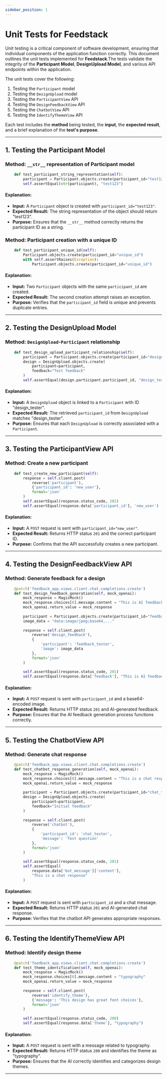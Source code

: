 ```yaml
---
sidebar_position: 1
---
```

# Unit Tests for Feedstack
Unit testing is a critical component of software development, ensuring that individual components of the application function correctly. This document outlines the unit tests implemented for **Feedstack**.The tests validate the integrity of the **Participant Model**, **DesignUpload Model**, and various API endpoints within the application. 

The unit tests cover the following:

1. Testing the `Participant` model
2. Testing the `DesignUpload` model
3. Testing the `ParticipantView` API
4. Testing the `DesignFeedbackView` API
5. Testing the `ChatbotView` API
6. Testing the `IdentifyThemeView` API

Each test includes the **method** being tested, the **input**, the **expected result**, and a brief explanation of the **test's purpose**.

---

## 1. Testing the Participant Model

### Method: `__str__` representation of Participant model

```python
    def test_participant_string_representation(self):
        participant = Participant.objects.create(participant_id="test123")
        self.assertEqual(str(participant), "test123")
```

#### Explanation:
- **Input:** A `Participant` object is created with `participant_id="test123"`.
- **Expected Result:** The string representation of the object should return "test123".
- **Purpose:** Ensures that the `__str__` method correctly returns the participant ID as a string.

### Method: Participant creation with a unique ID

```python
    def test_participant_unique_id(self):
        Participant.objects.create(participant_id="unique_id")
        with self.assertRaises(Exception):
            Participant.objects.create(participant_id="unique_id")
```

#### Explanation:
- **Input:** Two `Participant` objects with the same `participant_id` are created.
- **Expected Result:** The second creation attempt raises an exception.
- **Purpose:** Verifies that the `participant_id` field is unique and prevents duplicate entries.

---

## 2. Testing the DesignUpload Model

### Method: `DesignUpload`-`Participant` relationship

```python
    def test_design_upload_participant_relationship(self):
        participant = Participant.objects.create(participant_id="design_tester")
        design = DesignUpload.objects.create(
            participant=participant,
            feedback="Test feedback"
        )
        self.assertEqual(design.participant.participant_id, "design_tester")
```

#### Explanation:
- **Input:** A `DesignUpload` object is linked to a `Participant` with ID "design_tester".
- **Expected Result:** The retrieved `participant_id` from `DesignUpload` matches "design_tester".
- **Purpose:** Ensures that each `DesignUpload` is correctly associated with a `Participant`.

---

## 3. Testing the ParticipantView API

### Method: Create a new participant

```python
    def test_create_new_participant(self):
        response = self.client.post(
            reverse('participant'),
            {'participant_id': 'new_user'},
            format='json'
        )
        self.assertEqual(response.status_code, 201)
        self.assertEqual(response.data['participant_id'], 'new_user')
```

#### Explanation:
- **Input:** A `POST` request is sent with `participant_id="new_user"`.
- **Expected Result:** Returns HTTP status `201` and the correct participant ID.
- **Purpose:** Confirms that the API successfully creates a new participant.

---

## 4. Testing the DesignFeedbackView API

### Method: Generate feedback for a design

```python
    @patch('feedback_app.views.client.chat.completions.create')
    def test_design_feedback_generation(self, mock_openai):
        mock_response = MagicMock()
        mock_response.choices[0].message.content = "This is AI feedback"
        mock_openai.return_value = mock_response
        
        participant = Participant.objects.create(participant_id="feedback_tester")
        image_data = "data:image/jpeg;base64,..." 
        
        response = self.client.post(
            reverse('design_feedback'),
            {
                'participant': 'feedback_tester',
                'image': image_data
            },
            format='json'
        )
        
        self.assertEqual(response.status_code, 201)
        self.assertEqual(response.data['feedback'], "This is AI feedback")
```

#### Explanation:
- **Input:** A `POST` request is sent with `participant_id` and a base64-encoded image.
- **Expected Result:** Returns HTTP status `201` and AI-generated feedback.
- **Purpose:** Ensures that the AI feedback generation process functions correctly.

---

## 5. Testing the ChatbotView API

### Method: Generate chat response

```python
    @patch('feedback_app.views.client.chat.completions.create')
    def test_chatbot_response_generation(self, mock_openai):
        mock_response = MagicMock()
        mock_response.choices[0].message.content = "This is a chat response"
        mock_openai.return_value = mock_response
        
        participant = Participant.objects.create(participant_id="chat_tester")
        design = DesignUpload.objects.create(
            participant=participant,
            feedback="Initial feedback"
        )
        
        response = self.client.post(
            reverse('chatbot'),
            {
                'participant_id': 'chat_tester',
                'message': 'Test question'
            },
            format='json'
        )
        
        self.assertEqual(response.status_code, 201)
        self.assertEqual(
            response.data['bot_message']['content'],
            "This is a chat response"
        )
```

#### Explanation:
- **Input:** A `POST` request is sent with `participant_id` and a chat message.
- **Expected Result:** Returns HTTP status `201` and AI-generated chat response.
- **Purpose:** Verifies that the chatbot API generates appropriate responses.

---

## 6. Testing the IdentifyThemeView API

### Method: Identify design theme

```python
    @patch('feedback_app.views.client.chat.completions.create')
    def test_theme_identification(self, mock_openai):
        mock_response = MagicMock()
        mock_response.choices[0].message.content = "typography"
        mock_openai.return_value = mock_response
        
        response = self.client.post(
            reverse('identify_theme'),
            {'message': 'This design has great font choices'},
            format='json'
        )
        
        self.assertEqual(response.status_code, 200)
        self.assertEqual(response.data['theme'], "typography")
```

#### Explanation:
- **Input:** A `POST` request is sent with a message related to typography.
- **Expected Result:** Returns HTTP status `200` and identifies the theme as "typography".
- **Purpose:** Ensures that the AI correctly identifies and categorizes design themes.

---
